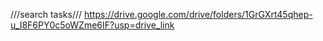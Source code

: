 ///search tasks///
https://drive.google.com/drive/folders/1GrGXrt45qhep-u_I8F6PY0c5oWZme6IF?usp=drive_link
